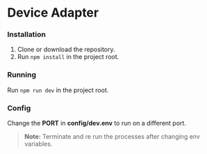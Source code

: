 # Device Adapter

### Installation
1. Clone or download the repository.
2. Run ```npm install``` in the project root.

### Running
Run ```npm run dev``` in the project root.

### Config
Change the **PORT** in **config/dev.env** to run on a different port.
>**Note:** Terminate and re run the processes after changing env variables.
